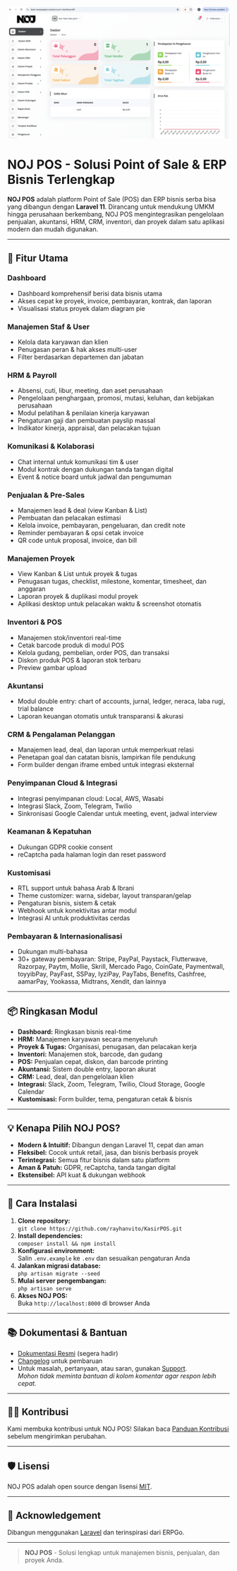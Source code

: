 ![NOJ POS Dashboard](Home.png) <!-- Ganti dengan link file image jika sudah di-upload ke repo atau gunakan format lokal jika di repo -->

# NOJ POS - Solusi Point of Sale & ERP Bisnis Terlengkap

**NOJ POS** adalah platform Point of Sale (POS) dan ERP bisnis serba bisa yang dibangun dengan **Laravel 11**. Dirancang untuk mendukung UMKM hingga perusahaan berkembang, NOJ POS mengintegrasikan pengelolaan penjualan, akuntansi, HRM, CRM, inventori, dan proyek dalam satu aplikasi modern dan mudah digunakan.

---

## 🚀 Fitur Utama

### Dashboard
- Dashboard komprehensif berisi data bisnis utama
- Akses cepat ke proyek, invoice, pembayaran, kontrak, dan laporan
- Visualisasi status proyek dalam diagram pie

### Manajemen Staf & User
- Kelola data karyawan dan klien
- Penugasan peran & hak akses multi-user
- Filter berdasarkan departemen dan jabatan

### HRM & Payroll
- Absensi, cuti, libur, meeting, dan aset perusahaan
- Pengelolaan penghargaan, promosi, mutasi, keluhan, dan kebijakan perusahaan
- Modul pelatihan & penilaian kinerja karyawan
- Pengaturan gaji dan pembuatan payslip massal
- Indikator kinerja, appraisal, dan pelacakan tujuan

### Komunikasi & Kolaborasi
- Chat internal untuk komunikasi tim & user
- Modul kontrak dengan dukungan tanda tangan digital
- Event & notice board untuk jadwal dan pengumuman

### Penjualan & Pre-Sales
- Manajemen lead & deal (view Kanban & List)
- Pembuatan dan pelacakan estimasi
- Kelola invoice, pembayaran, pengeluaran, dan credit note
- Reminder pembayaran & opsi cetak invoice
- QR code untuk proposal, invoice, dan bill

### Manajemen Proyek
- View Kanban & List untuk proyek & tugas
- Penugasan tugas, checklist, milestone, komentar, timesheet, dan anggaran
- Laporan proyek & duplikasi modul proyek
- Aplikasi desktop untuk pelacakan waktu & screenshot otomatis

### Inventori & POS
- Manajemen stok/inventori real-time
- Cetak barcode produk di modul POS
- Kelola gudang, pembelian, order POS, dan transaksi
- Diskon produk POS & laporan stok terbaru
- Preview gambar upload

### Akuntansi
- Modul double entry: chart of accounts, jurnal, ledger, neraca, laba rugi, trial balance
- Laporan keuangan otomatis untuk transparansi & akurasi

### CRM & Pengalaman Pelanggan
- Manajemen lead, deal, dan laporan untuk memperkuat relasi
- Penetapan goal dan catatan bisnis, lampirkan file pendukung
- Form builder dengan iframe embed untuk integrasi eksternal

### Penyimpanan Cloud & Integrasi
- Integrasi penyimpanan cloud: Local, AWS, Wasabi
- Integrasi Slack, Zoom, Telegram, Twilio
- Sinkronisasi Google Calendar untuk meeting, event, jadwal interview

### Keamanan & Kepatuhan
- Dukungan GDPR cookie consent
- reCaptcha pada halaman login dan reset password

### Kustomisasi
- RTL support untuk bahasa Arab & Ibrani
- Theme customizer: warna, sidebar, layout transparan/gelap
- Pengaturan bisnis, sistem & cetak
- Webhook untuk konektivitas antar modul
- Integrasi AI untuk produktivitas cerdas

### Pembayaran & Internasionalisasi
- Dukungan multi-bahasa
- 30+ gateway pembayaran: Stripe, PayPal, Paystack, Flutterwave, Razorpay, Paytm, Mollie, Skrill, Mercado Pago, CoinGate, Paymentwall, toyyibPay, PayFast, SSPay, IyziPay, PayTabs, Benefits, Cashfree, aamarPay, Yookassa, Midtrans, Xendit, dan lainnya

---

## 📦 Ringkasan Modul

- **Dashboard:** Ringkasan bisnis real-time
- **HRM:** Manajemen karyawan secara menyeluruh
- **Proyek & Tugas:** Organisasi, penugasan, dan pelacakan kerja
- **Inventori:** Manajemen stok, barcode, dan gudang
- **POS:** Penjualan cepat, diskon, dan barcode printing
- **Akuntansi:** Sistem double entry, laporan akurat
- **CRM:** Lead, deal, dan pengelolaan klien
- **Integrasi:** Slack, Zoom, Telegram, Twilio, Cloud Storage, Google Calendar
- **Kustomisasi:** Form builder, tema, pengaturan cetak & bisnis

---

## 💡 Kenapa Pilih NOJ POS?

- **Modern & Intuitif:** Dibangun dengan Laravel 11, cepat dan aman
- **Fleksibel:** Cocok untuk retail, jasa, dan bisnis berbasis proyek
- **Terintegrasi:** Semua fitur bisnis dalam satu platform
- **Aman & Patuh:** GDPR, reCaptcha, tanda tangan digital
- **Ekstensibel:** API kuat & dukungan webhook

---

## 📑 Cara Instalasi

1. **Clone repository:**  
   `git clone https://github.com/rayhanvito/KasirPOS.git`
2. **Install dependencies:**  
   `composer install && npm install`
3. **Konfigurasi environment:**  
   Salin `.env.example` ke `.env` dan sesuaikan pengaturan Anda
4. **Jalankan migrasi database:**  
   `php artisan migrate --seed`
5. **Mulai server pengembangan:**  
   `php artisan serve`
6. **Akses NOJ POS:**  
   Buka `http://localhost:8000` di browser Anda

---

## 📚 Dokumentasi & Bantuan

- [Dokumentasi Resmi](#) (segera hadir)
- [Changelog](#) untuk pembaruan
- Untuk masalah, pertanyaan, atau saran, gunakan [Support](#).  
  *Mohon tidak meminta bantuan di kolom komentar agar respon lebih cepat.*

---

## 🧑‍💻 Kontribusi

Kami membuka kontribusi untuk NOJ POS! Silakan baca [Panduan Kontribusi](#) sebelum mengirimkan perubahan.

---

## 🛡️ Lisensi

NOJ POS adalah open source dengan lisensi [MIT](https://opensource.org/licenses/MIT).

---

## 🙏 Acknowledgement

Dibangun menggunakan [Laravel](https://laravel.com/) dan terinspirasi dari ERPGo.

---

> **NOJ POS** - Solusi lengkap untuk manajemen bisnis, penjualan, dan proyek Anda.
